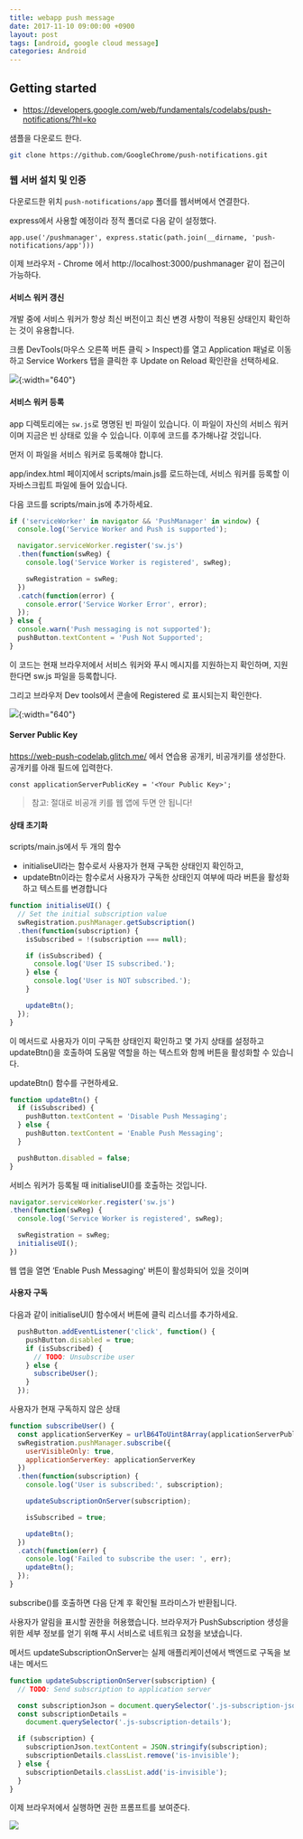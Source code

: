 ```yaml
---
title: webapp push message
date: 2017-11-10 09:00:00 +0900
layout: post
tags: [android, google cloud message]
categories: Android
---
```




## Getting started

- https://developers.google.com/web/fundamentals/codelabs/push-notifications/?hl=ko

샘플을 다운로드 한다.

```sh
git clone https://github.com/GoogleChrome/push-notifications.git
```

### 웹 서버 설치 및 인증


다운로드한 위치 `push-notifications/app` 폴더를 웹서버에서 연결한다. 

express에서 사용할 예정이라 정적 폴더로 다음 같이 설정했다.

```
app.use('/pushmanager', express.static(path.join(__dirname, 'push-notifications/app')))
```

이제 브라우저 - Chrome 에서 http://localhost:3000/pushmanager 같이 접근이 가능하다.


#### 서비스 워커 갱신

개발 중에 서비스 워커가 항상 최신 버전이고 최신 변경 사항이 적용된 상태인지 확인하는 것이 유용합니다.

크롬 DevTools(마우스 오른쪽 버튼 클릭 > Inspect)를 열고 Application 패널로 이동하고 Service Workers 탭을 클릭한 후 Update on Reload 확인란을 선택하세요. 

![](/images/google/pushserver-01.png){:width="640"}


#### 서비스 워커 등록

app 디렉토리에는 `sw.js`로 명명된 빈 파일이 있습니다. 이 파일이 자신의 서비스 워커이며 지금은 빈 상태로 있을 수 있습니다. 이후에 코드를 추가해나갈 것입니다.

먼저 이 파일을 서비스 워커로 등록해야 합니다.

app/index.html 페이지에서 scripts/main.js를 로드하는데, 서비스 워커를 등록할 이 자바스크립트 파일에 들어 있습니다.

다음 코드를 scripts/main.js에 추가하세요.

```js
if ('serviceWorker' in navigator && 'PushManager' in window) {
  console.log('Service Worker and Push is supported');

  navigator.serviceWorker.register('sw.js')
  .then(function(swReg) {
    console.log('Service Worker is registered', swReg);

    swRegistration = swReg;
  })
  .catch(function(error) {
    console.error('Service Worker Error', error);
  });
} else {
  console.warn('Push messaging is not supported');
  pushButton.textContent = 'Push Not Supported';
}
```

이 코드는 현재 브라우저에서 서비스 워커와 푸시 메시지를 지원하는지 확인하며, 지원한다면 sw.js 파일을 등록합니다.

그리고 브라우저 Dev tools에서 콘솔에 Registered 로 표시되는지 확인한다.

![](/images/google/pushserver-02.png){:width="640"}

#### Server Public Key

https://web-push-codelab.glitch.me/ 에서 연습용 공개키, 비공개키를 생성한다. 공개키를 아래 필드에 입력한다.

```
const applicationServerPublicKey = '<Your Public Key>';
```

> 참고: 절대로 비공개 키를 웹 앱에 두면 안 됩니다!


#### 상태 초기화


scripts/main.js에서 두 개의 함수

 - initialiseUI라는 함수로서 사용자가 현재 구독한 상태인지 확인하고, 
 - updateBtn이라는 함수로서 사용자가 구독한 상태인지 여부에 따라 버튼을 활성화하고 텍스트를 변경합니다

```js
function initialiseUI() {
  // Set the initial subscription value
  swRegistration.pushManager.getSubscription()
  .then(function(subscription) {
    isSubscribed = !(subscription === null);

    if (isSubscribed) {
      console.log('User IS subscribed.');
    } else {
      console.log('User is NOT subscribed.');
    }

    updateBtn();
  });
}
```

이 메서드로 사용자가 이미 구독한 상태인지 확인하고 몇 가지 상태를 설정하고 updateBtn()을 호출하여 도움말 역할을 하는 텍스트와 함께 버튼을 활성화할 수 있습니다.

updateBtn() 함수를 구현하세요.

```js
function updateBtn() {
  if (isSubscribed) {
    pushButton.textContent = 'Disable Push Messaging';
  } else {
    pushButton.textContent = 'Enable Push Messaging';
  }

  pushButton.disabled = false;
}
```

서비스 워커가 등록될 때 initialiseUI()를 호출하는 것입니다.

```js
navigator.serviceWorker.register('sw.js')
.then(function(swReg) {
  console.log('Service Worker is registered', swReg);

  swRegistration = swReg;
  initialiseUI();
})
```


웹 앱을 열면 ‘Enable Push Messaging' 버튼이 활성화되어 있을 것이며


#### 사용자 구독

다음과 같이 initialiseUI() 함수에서 버튼에 클릭 리스너를 추가하세요.

```js
  pushButton.addEventListener('click', function() {
    pushButton.disabled = true;
    if (isSubscribed) {
      // TODO: Unsubscribe user
    } else {
      subscribeUser();
    }
  });

```



사용자가 현재 구독하지 않은 상태

```js
function subscribeUser() {
  const applicationServerKey = urlB64ToUint8Array(applicationServerPublicKey);
  swRegistration.pushManager.subscribe({
    userVisibleOnly: true,
    applicationServerKey: applicationServerKey
  })
  .then(function(subscription) {
    console.log('User is subscribed:', subscription);

    updateSubscriptionOnServer(subscription);

    isSubscribed = true;

    updateBtn();
  })
  .catch(function(err) {
    console.log('Failed to subscribe the user: ', err);
    updateBtn();
  });
}
```

subscribe()를 호출하면 다음 단계 후 확인될 프라미스가 반환됩니다.

사용자가 알림을 표시할 권한을 허용했습니다.
브라우저가 PushSubscription 생성을 위한 세부 정보를 얻기 위해 푸시 서비스로 네트워크 요청을 보냈습니다.


메서드 updateSubscriptionOnServer는 실제 애플리케이션에서 백엔드로 구독을 보내는 메서드

```js
function updateSubscriptionOnServer(subscription) {
  // TODO: Send subscription to application server

  const subscriptionJson = document.querySelector('.js-subscription-json');
  const subscriptionDetails =
    document.querySelector('.js-subscription-details');

  if (subscription) {
    subscriptionJson.textContent = JSON.stringify(subscription);
    subscriptionDetails.classList.remove('is-invisible');
  } else {
    subscriptionDetails.classList.add('is-invisible');
  }
}
```

이제 브라우저에서 실행하면 권한 프롬프트를 보여준다.

![](https://developers.google.com/web/fundamentals/codelabs/push-notifications/img/227cea0abe03a5b4.png?hl=ko)



